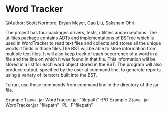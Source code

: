 # Word Tracker

@Author: Scott Normore, Bryan Meyer, Gao Liu, Saksham Ohri.

The project has four packages drivers, tests, utilities and 
exceptions. The utilities package contains ADTs and implementations of BSTree which is used in WordTracker
to read text files and collects and stores all the unique words it finds in those files.The BST will be 
able to store information from multiple text files. It will also keep track of each occurrence of a word 
in a file and the line on which it was found in that file. This information will be stored in a list for 
each word object stored in the BST. The program will also produce output, specified by the user at command
line, to generate reports using a variety of iterators built into the BST.

To run, use these commands from command line in the directory of the jar file.

Example 1
java -jar WordTracker.jar "filepath" -PO
Example 2
java -jar WordTracker.jar "filepath" -PL -F"filepath"
